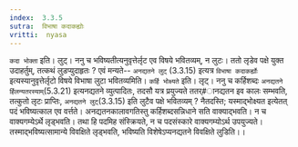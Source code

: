 ```yaml
---
index:  3.3.5
sutra:  विभाषा कदाकह्योः
vritti:  nyasa
---
```


`कदा भोक्ता` इति। लुट्। ननु च भविष्यतीत्यनुवृत्तेर्लृट एव विषये भवितव्यम्, न लुटः। ततो लृडेव पक्षे युक्त उदाहर्तुम्, तत्कथं लुडप्युदाहृतः ? एवं मन्यते-- `अनद्यतने लुट्` (3.3.15) इत्यत्र `विभाषा कदाकर्ह्योः` इत्यस्यानुवृत्तेर्लृटो विषये विभाषा लुटा भवितव्यमिति। `कर्हि भोक्ष्यते` इति। लृट्। ननु च कर्हिशब्दः `अनद्यतने र्हिलन्यतरस्याम्`(5.3.21) इत्यनद्यतने व्युत्पादितः, तदसौ यत्र प्रयुज्यते ततर्#ानद्यतन इव कालः सम्भवति, तत्कुतो लृटः प्राप्तिः, `अनद्यतने लुट्`(3.3.15) इति लुटैव पक्षे भवितव्यम् ? नैतदस्ति; यस्माद्भोक्ष्यत इत्येतत् पदं भविष्यत्काल एव वर्त्तते। अनद्यतनकालावगतिस्तु कर्हिशब्दसन्निधाने सति वाक्याद्भवति। न च वाक्यगम्येऽर्थे लृड्भवति। तथा हि पदमिह संस्क्रियते, न च पदसंस्कारे वाक्यगम्योऽर्थ उपयुज्यते। तस्माद्भविष्यत्सामान्ये विवक्षिते लृड्भवति, भविष्यति विशेषेऽप्यनद्यतने विवक्षिते लुडिति।।

